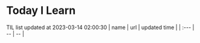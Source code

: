 # Today I Learn 
TIL list updated at 2023-03-14 02:00:30
| name | url | updated time |
| :--- | -- | -- |
